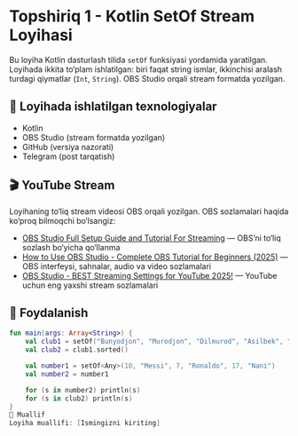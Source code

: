 # Topshiriq 1 - Kotlin SetOf Stream Loyihasi

Bu loyiha Kotlin dasturlash tilida `setOf` funksiyasi yordamida yaratilgan. Loyihada ikkita to‘plam ishlatilgan: biri faqat string ismlar, ikkinchisi aralash turdagi qiymatlar (`Int`, `String`). OBS Studio orqali stream formatda yozilgan.

## 📌 Loyihada ishlatilgan texnologiyalar
- Kotlin
- OBS Studio (stream formatda yozilgan)
- GitHub (versiya nazorati)
- Telegram (post tarqatish)

## 🎬 YouTube Stream
Loyihaning to‘liq stream videosi OBS orqali yozilgan. OBS sozlamalari haqida ko‘proq bilmoqchi bo‘lsangiz:
- [OBS Studio Full Setup Guide and Tutorial For Streaming](https://www.youtube.com/watch?v=9idPREZzWpE) — OBS’ni to‘liq sozlash bo‘yicha qo‘llanma
- [How to Use OBS Studio - Complete OBS Tutorial for Beginners (2025)](https://www.youtube.com/watch?v=9z9GiEM4uvA&pp=0gcJCfwAo7VqN5tD) — OBS interfeysi, sahnalar, audio va video sozlamalari
- [OBS Studio - BEST Streaming Settings for YouTube 2025!](https://www.youtube.com/watch?v=fhlniJVXFIo) — YouTube uchun eng yaxshi stream sozlamalari

## 📂 Foydalanish
```kotlin
fun main(args: Array<String>) {
    val club1 = setOf("Bunyodjon", "Murodjon", "Dilmurod", "Asilbek", "Diyorbek")
    val club2 = club1.sorted()

    val number1 = setOf<Any>(10, "Messi", 7, "Ronaldo", 17, "Nani")
    val number2 = number1

    for (s in number2) println(s)
    for (s in club2) println(s)
}
📣 Muallif
Loyiha muallifi: [Ismingizni kiriting]